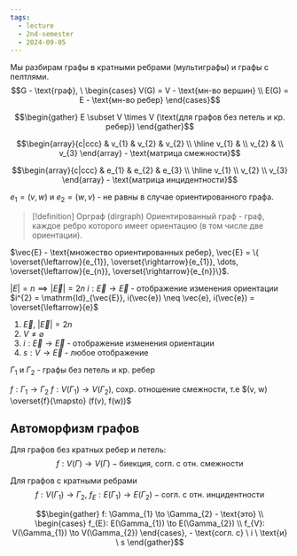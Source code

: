 ```yaml
---
tags:
  - lecture
  - 2nd-semester
  - 2024-09-05
---
```

Мы разбирам графы в кратными ребрами (мультиграфы) и графы с пелтлями.
$$G - \text{граф}, \ \begin{cases}
V(G) = V - \text{мн-во вершин} \\
E(G) = E - \text{мн-во ребер}
\end{cases}$$

$$\begin{gather}
E \subset V \times V (\text{для графов без петель и кр. ребер})
\end{gather}$$

$$\begin{array}{c|ccc}
 & v_{1} & v_{2} & v_{2} \\
\hline v_{1} &  \\
v_{2} &  \\
v_{3}
\end{array} - \text{матрица смежности}$$

$$\begin{array}{c|ccc}
 & e_{1} & e_{2} & e_{3} \\
\hline v_{1} \\
v_{2} \\
v_{3}
\end{array} - \text{матрица инцидентности}$$

$e_{1} = (v, w)$ и $e_{2} = (w, v)$ - не равны в случае ориентированного графа.

> [!definition] Орграф (dirgraph)
> Ориентированный граф - граф, каждое ребро которого имеет ориентацию (в том числе две ориентации).

$\vec{E} - \text{множество ориентированных ребер}, \vec{E} = \{ \overset{\leftarrow}{e_{1}}, \overset{\rightarrow}{e_{1}}, \dots, \overset{\leftarrow}{e_{n}}, \overset{\rightarrow}{e_{n}}\}$.

$|E| = n \implies |\vec{E}| = 2n$
$i: \vec{E} \to \vec{E}$ - отображение изменения ориентации
$i^{2} = \mathrm{Id}_{\vec{E}}, i(\vec{e}) \neq \vec{e}, i(\vec{e}) = \overset{\leftarrow}{e}$

1. $\vec{E}$, $|\vec{E}| = 2n$
2. $V \neq \varnothing$
3. $i: \vec{E} \to \vec{E}$ - отображение изменения ориентации
4. $s: V \to \vec{E}$ - любое отображение

$\Gamma_{1}$ и $\Gamma_{2}$ - графы без петель и кр. ребер

$f: \Gamma_{1} \to \Gamma_{2}$
$f: V(\Gamma_{1}) \to V(\Gamma_{2})$, сохр. отношение смежности, т.е $(v, w) \overset{f}{\mapsto} (f(v), f(w))$

## Автоморфизм графов

Для графов без кратных ребер и петель:
$$f: V(\Gamma) \to V(\Gamma) - \text{биекция, согл. с отн. смежности}$$

Для графов с кратными ребрами
$$f: V(\Gamma_{1}) \to \Gamma_{2}, \ f_{E}: E(\Gamma_{1}) \to E(\Gamma_{2}) - \text{согл. с отн. инцидентности}$$

$$\begin{gather}
f: \Gamma_{1} \to \Gamma_{2} - \text{это} \\
\begin{cases}
f_{E}: E(\Gamma_{1}) \to E(\Gamma_{2}) \\
f_{V}: V(\Gamma_{1}) \to V(\Gamma_{2})
\end{cases}, - \text{согл. с} \ i \ \text{и} \ s
\end{gather}$$
